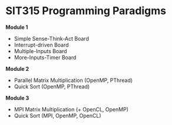 <p align="center>
   <img src="logo.svg"/>
</p>
                      
# SIT315 Programming Paradigms

**Module 1**
- Simple Sense-Think-Act Board
- Interrupt-driven Board
- Multiple-Inputs Board
- More-Inputs-Timer Board

**Module 2**
- Parallel Matrix Multiplication (OpenMP, PThread)
- Quick Sort (OpenMP, PThread)

**Module 3**
- MPI Matrix Multiplication (+ OpenCL, OpenMP)
- Quick Sort (MPI, OpenMP, OpenCL)
 
